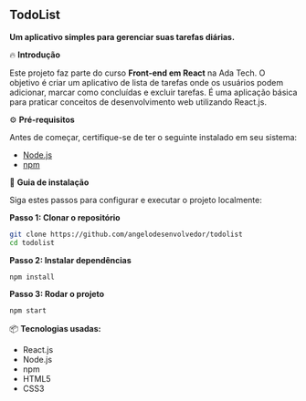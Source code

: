 
## TodoList

**Um aplicativo simples para gerenciar suas tarefas diárias.**

🔥 **Introdução**

Este projeto faz parte do curso **Front-end em React** na Ada Tech. O objetivo é criar um aplicativo de lista de tarefas onde os usuários podem adicionar, marcar como concluídas e excluir tarefas. É uma aplicação básica para praticar conceitos de desenvolvimento web utilizando React.js.

⚙️ **Pré-requisitos**

Antes de começar, certifique-se de ter o seguinte instalado em seu sistema:

- [Node.js](https://nodejs.org/en)
- [npm](https://www.npmjs.com/)

🔨 **Guia de instalação**

Siga estes passos para configurar e executar o projeto localmente:

**Passo 1: Clonar o repositório**
```bash
git clone https://github.com/angelodesenvolvedor/todolist
cd todolist
```

**Passo 2: Instalar dependências**
```bash
npm install   
```

**Passo 3: Rodar o projeto**
```bash
npm start   
```

📦 **Tecnologias usadas:**

- React.js
- Node.js
- npm
- HTML5
- CSS3


